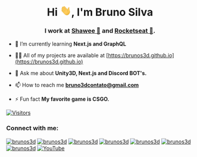 <h1 align="center">Hi <img src="https://raw.githubusercontent.com/BrunoS3D/BrunoS3D/master/wave.gif" width="30px">, I'm Bruno Silva</h1>
<h3 align="center">I work at <a href="https://shawee.io" target="blank">Shawee 🍕</a> and <a href="https://rocketseat.com.br" target="blank">Rocketseat 🚀</a>.</h3>

- 🌱 I’m currently learning **Next.js and GraphQL**

- 👨‍💻 All of my projects are available at [https://brunos3d.github.io](https://brunos3d.github.io)

- 💬 Ask me about **Unity3D, Next.js and Discord BOT's.**

- 📫 How to reach me **bruno3dcontato@gmail.com**

- ⚡ Fun fact **My favorite game is CSGO.**

[![Visitors](https://visitor-badge.glitch.me/badge?page_id=github/BrunoS3D)](https://brunos3d.github.io)

<h3 align="left">Connect with me:</h3>
<p align="left">
<a href="https://codepen.io/brunos3d" target="blank"><img align="center" src="https://cdn.jsdelivr.net/npm/simple-icons@3.0.1/icons/codepen.svg" alt="brunos3d" height="30" width="40" /></a>
<a href="https://dev.to/brunos3d" target="blank"><img align="center" src="https://cdn.jsdelivr.net/npm/simple-icons@3.0.1/icons/dev-dot-to.svg" alt="brunos3d" height="30" width="40" /></a>
<a href="https://twitter.com/brunos3d" target="blank"><img align="center" src="https://cdn.jsdelivr.net/npm/simple-icons@3.0.1/icons/twitter.svg" alt="brunos3d" height="30" width="40" /></a>
<a href="https://linkedin.com/in/brunos3d" target="blank"><img align="center" src="https://cdn.jsdelivr.net/npm/simple-icons@3.0.1/icons/linkedin.svg" alt="brunos3d" height="30" width="40" /></a>
<a href="https://fb.com/brunos3d" target="blank"><img align="center" src="https://cdn.jsdelivr.net/npm/simple-icons@3.0.1/icons/facebook.svg" alt="brunos3d" height="30" width="40" /></a>
<a href="https://instagram.com/brunos3d" target="blank"><img align="center" src="https://cdn.jsdelivr.net/npm/simple-icons@3.0.1/icons/instagram.svg" alt="brunos3d" height="30" width="40" /></a>
<a href="https://medium.com/@brunos3d" target="blank"><img align="center" src="https://cdn.jsdelivr.net/npm/simple-icons@3.0.1/icons/medium.svg" alt="brunos3d" height="30" width="40" /></a>
<a href="https://www.youtube.com/channel/UCdWlfvXef82ZU4acFj97ETA" target="blank"><img align="center" src="https://cdn.jsdelivr.net/npm/simple-icons@3.0.1/icons/youtube.svg" alt="YouTube" height="30" width="40" /></a>
</p>
